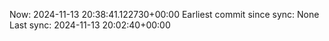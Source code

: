 Now: 2024-11-13 20:38:41.122730+00:00 Earliest commit since sync: None Last sync: 2024-11-13 20:02:40+00:00
